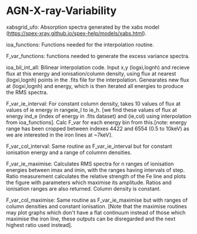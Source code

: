 # AGN-X-ray-Variability

xabsgrid_ufo: Absorption spectra generated by the xabs model (https://spex-xray.github.io/spex-help/models/xabs.html).

ioa_functions: Functions needed for the interpolation routine.

F_var_functions: functions needed to generate the excess variance spectra.

ioa_bil_int_all: Bilinear interpolation code. Input x,y (logxi,lognh) and recieve flux at this energy and ionisation/column density, using flux at nearest (logxi,lognh) points in the .fits file for the interpolation. Genearates new flux at (logxi,lognh) and energy, which is then iterated all energies to produce the RMS spectra.

F_var_ie_interval: For constant column density, takes 10 values of flux at values of ie energy in rangeie_l to ie_h. [we find these values of flux at energy ind_e (index of energy in .fits dataset) and (ie,col) using interpolation from ioa_functions]. Calc F_var for each energy bin from this.[note: energy range has been cropped between indexes 4422 and 6554 (0.5 to 10keV) as we are interested in the iron lines at ~7keV].

F_var_col_interval: Same routine as F_var_ie_interval but for constant ionisation energy and a range of columnn densities.

F_var_ie_maximise: Calculates RMS spectra for n ranges of ionisation energies between imax and imin, with the ranges having intervals of step. Ratio measurement calculates the relative strength of the Fe line and plots the figure with parameters which maximise its amplitude. Ratios and ionisation ranges are also returned. Column density is constant.

F_var_col_maximise: Same routine as F_var_ie_maximise but with ranges of column densities and constant ionisation. 
[Note that the maximise routines may plot graphs which don't have a flat continuum instead of those which maximise the iron line, these outputs can be disregarded and the next highest ratio used instead].
